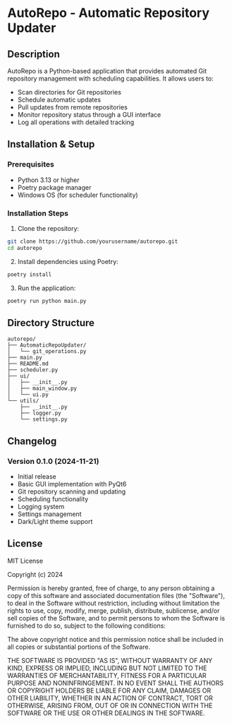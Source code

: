 # AutoRepo - Automatic Repository Updater

## Description
AutoRepo is a Python-based application that provides automated Git repository management with scheduling capabilities. It allows users to:
- Scan directories for Git repositories
- Schedule automatic updates
- Pull updates from remote repositories
- Monitor repository status through a GUI interface
- Log all operations with detailed tracking

## Installation & Setup

### Prerequisites
- Python 3.13 or higher
- Poetry package manager
- Windows OS (for scheduler functionality)

### Installation Steps
1. Clone the repository:
```bash
git clone https://github.com/yourusername/autorepo.git
cd autorepo
```

2. Install dependencies using Poetry:
```bash
poetry install
```

3. Run the application:
```bash
poetry run python main.py
```

## Directory Structure
```
autorepo/
├── AutomaticRepoUpdater/
│   └── git_operations.py
├── main.py
├── README.md
├── scheduler.py
├── ui/
│   ├── __init__.py
│   ├── main_window.py
│   └── ui.py
└── utils/
    ├── __init__.py
    ├── logger.py
    └── settings.py
```

## Changelog

### Version 0.1.0 (2024-11-21)
- Initial release
- Basic GUI implementation with PyQt6
- Git repository scanning and updating
- Scheduling functionality
- Logging system
- Settings management
- Dark/Light theme support

## License

MIT License

Copyright (c) 2024

Permission is hereby granted, free of charge, to any person obtaining a copy
of this software and associated documentation files (the "Software"), to deal
in the Software without restriction, including without limitation the rights
to use, copy, modify, merge, publish, distribute, sublicense, and/or sell
copies of the Software, and to permit persons to whom the Software is
furnished to do so, subject to the following conditions:

The above copyright notice and this permission notice shall be included in all
copies or substantial portions of the Software.

THE SOFTWARE IS PROVIDED "AS IS", WITHOUT WARRANTY OF ANY KIND, EXPRESS OR
IMPLIED, INCLUDING BUT NOT LIMITED TO THE WARRANTIES OF MERCHANTABILITY,
FITNESS FOR A PARTICULAR PURPOSE AND NONINFRINGEMENT. IN NO EVENT SHALL THE
AUTHORS OR COPYRIGHT HOLDERS BE LIABLE FOR ANY CLAIM, DAMAGES OR OTHER
LIABILITY, WHETHER IN AN ACTION OF CONTRACT, TORT OR OTHERWISE, ARISING FROM,
OUT OF OR IN CONNECTION WITH THE SOFTWARE OR THE USE OR OTHER DEALINGS IN THE
SOFTWARE.